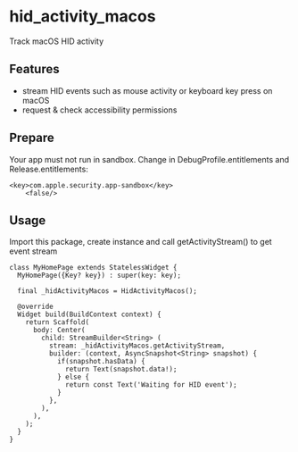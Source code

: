 # hid_activity_macos

Track macOS HID activity

## Features

- stream HID events such as mouse activity or keyboard key press on macOS
- request & check accessibility permissions

## Prepare

Your app must not run in sandbox. Change in DebugProfile.entitlements and Release.entitlements:

```
<key>com.apple.security.app-sandbox</key>
	<false/>
```

## Usage

Import this package, create instance and call getActivityStream() to get event stream

```
class MyHomePage extends StatelessWidget {
  MyHomePage({Key? key}) : super(key: key);

  final _hidActivityMacos = HidActivityMacos();

  @override
  Widget build(BuildContext context) {
    return Scaffold(
      body: Center(
        child: StreamBuilder<String> (
          stream: _hidActivityMacos.getActivityStream,
          builder: (context, AsyncSnapshot<String> snapshot) {
            if(snapshot.hasData) {
              return Text(snapshot.data!);
            } else {
              return const Text('Waiting for HID event');
            }
          },
        ),
      ),
    );
  }
}
```